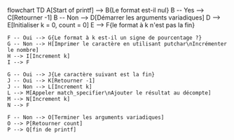 flowchart TD
    A[Start of printf] --> B{Le format est-il nul}
    B -- Yes --> C[Retourner -1]
    B -- Non --> D[Démarrer les arguments variadiques]
    D --> E[Initialiser k = 0, count = 0]
    E --> F{le format à k n'est pas la fin}

    F -- Oui --> G{Le format à k est-il un signe de pourcentage ?}
    G -- Non --> H[Imprimer le caractère en utilisant putchar\nIncrémenter le nombre]
    H --> I[Increment k]
    I --> F

    G -- Oui --> J{Le caractère suivant est la fin}
    J -- Oui --> K[Retourner -1]
    J -- Non --> L[Increment k]
    L --> M[Appeler match_specifier\nAjouter le résultat au décompte]
    M --> N[Increment k]
    N --> F

    F -- Non --> O[Terminer les arguments variadiques]
    O --> P[Retourner count]
    P --> Q[fin de printf]
